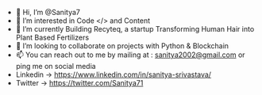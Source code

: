 - 👋 Hi, I’m @Sanitya7
- 👀 I’m interested in Code </> and Content
- 🌱 I’m currently Building Recyteq, a startup Transforming Human Hair into Plant Based Fertilizers
- 💞️ I’m looking to collaborate on projects with Python & Blockchain
- 📫 You can reach out to me by mailing at : sanitya2002@gmail.com
or ping me on social media 
- Linkedin -> https://www.linkedin.com/in/sanitya-srivastava/ 
- Twitter -> https://twitter.com/Sanitya71

<!---
Sanitya7/Sanitya7 is a ✨ special ✨ repository because its `README.md` (this file) appears on your GitHub profile.
You can click the Preview link to take a look at your changes.
--->
